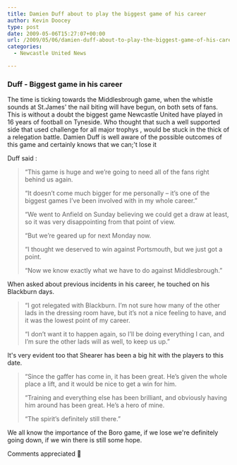 ```yaml
---
title: Damien Duff about to play the biggest game of his career
author: Kevin Doocey
type: post
date: 2009-05-06T15:27:07+00:00
url: /2009/05/06/damien-duff-about-to-play-the-biggest-game-of-his-career/
categories:
  - Newcastle United News

---
```

### Duff - Biggest game in his career

The time is ticking towards the Middlesbrough game, when the whistle sounds at St.James' the nail biting will have begun, on both sets of fans. This is without a doubt the biggest game Newcastle United have played in 16 years of football on Tyneside. Who thought that such a well supported side that used challenge for all major trophys , would be stuck in the thick of a relegation battle. Damien Duff is well aware of the possible outcomes of this game and certainly knows that we can;'t lose it

Duff said :

> “This game is huge and we’re going to need all of the fans right behind us again.
>
> “It doesn’t come much bigger for me personally – it’s one of the biggest games I’ve been involved with in my whole career.”
>
> “We went to Anfield on Sunday believing we could get a draw at least, so it was very disappointing from that point of view.
>
> “But we’re geared up for next Monday now.
>
> “I thought we deserved to win against Portsmouth, but we just got a point.
>
> “Now we know exactly what we have to do against Middlesbrough.”

When asked about previous incidents in his career, he touched on his Blackburn days.

> “I got relegated with Blackburn. I’m not sure how many of the other lads in the dressing room have, but it’s not a nice feeling to have, and it was the lowest point of my career.
>
> “I don’t want it to happen again, so I’ll be doing everything I can, and I’m sure the other lads will as well, to keep us up.”

It's very evident too that Shearer has been a big hit with the players to this date.

> “Since the gaffer has come in, it has been great. He’s given the whole place a lift, and it would be nice to get a win for him.
>
> “Training and everything else has been brilliant, and obviously having him around has been great. He’s a hero of mine.
>
> “The spirit’s definitely still there.”

We all know the importance of the Boro game, if we lose we're definitely going down, if we win there is still some hope.

Comments appreciated 🙂
